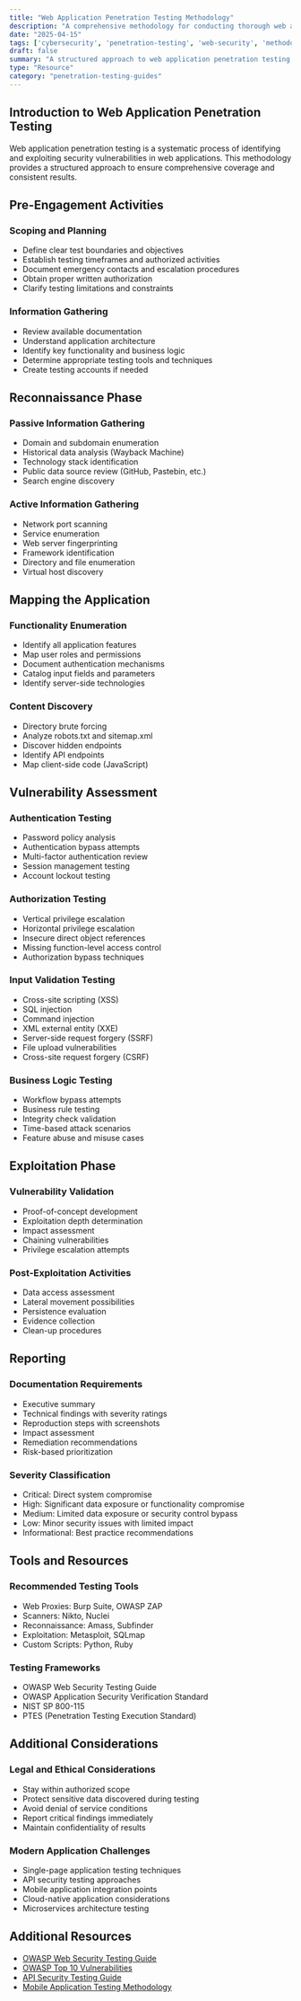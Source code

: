 ```yaml
---
title: "Web Application Penetration Testing Methodology"
description: "A comprehensive methodology for conducting thorough web application security assessments."
date: "2025-04-15"
tags: ['cybersecurity', 'penetration-testing', 'web-security', 'methodology']
draft: false
summary: "A structured approach to web application penetration testing, covering reconnaissance, vulnerability identification, exploitation, and reporting phases with practical techniques and tools."
type: "Resource"
category: "penetration-testing-guides"
---
```


## Introduction to Web Application Penetration Testing

Web application penetration testing is a systematic process of identifying and exploiting security vulnerabilities in web applications. This methodology provides a structured approach to ensure comprehensive coverage and consistent results.

## Pre-Engagement Activities

### Scoping and Planning

- Define clear test boundaries and objectives
- Establish testing timeframes and authorized activities
- Document emergency contacts and escalation procedures
- Obtain proper written authorization
- Clarify testing limitations and constraints

### Information Gathering

- Review available documentation
- Understand application architecture
- Identify key functionality and business logic
- Determine appropriate testing tools and techniques
- Create testing accounts if needed

## Reconnaissance Phase

### Passive Information Gathering

- Domain and subdomain enumeration
- Historical data analysis (Wayback Machine)
- Technology stack identification
- Public data source review (GitHub, Pastebin, etc.)
- Search engine discovery

### Active Information Gathering

- Network port scanning
- Service enumeration
- Web server fingerprinting
- Framework identification
- Directory and file enumeration
- Virtual host discovery

## Mapping the Application

### Functionality Enumeration

- Identify all application features
- Map user roles and permissions
- Document authentication mechanisms
- Catalog input fields and parameters
- Identify server-side technologies

### Content Discovery

- Directory brute forcing
- Analyze robots.txt and sitemap.xml
- Discover hidden endpoints
- Identify API endpoints
- Map client-side code (JavaScript)

## Vulnerability Assessment

### Authentication Testing

- Password policy analysis
- Authentication bypass attempts
- Multi-factor authentication review
- Session management testing
- Account lockout testing

### Authorization Testing

- Vertical privilege escalation
- Horizontal privilege escalation
- Insecure direct object references
- Missing function-level access control
- Authorization bypass techniques

### Input Validation Testing

- Cross-site scripting (XSS)
- SQL injection
- Command injection
- XML external entity (XXE)
- Server-side request forgery (SSRF)
- File upload vulnerabilities
- Cross-site request forgery (CSRF)

### Business Logic Testing

- Workflow bypass attempts
- Business rule testing
- Integrity check validation
- Time-based attack scenarios
- Feature abuse and misuse cases

## Exploitation Phase

### Vulnerability Validation

- Proof-of-concept development
- Exploitation depth determination
- Impact assessment
- Chaining vulnerabilities
- Privilege escalation attempts

### Post-Exploitation Activities

- Data access assessment
- Lateral movement possibilities
- Persistence evaluation
- Evidence collection
- Clean-up procedures

## Reporting

### Documentation Requirements

- Executive summary
- Technical findings with severity ratings
- Reproduction steps with screenshots
- Impact assessment
- Remediation recommendations
- Risk-based prioritization

### Severity Classification

- Critical: Direct system compromise
- High: Significant data exposure or functionality compromise
- Medium: Limited data exposure or security control bypass
- Low: Minor security issues with limited impact
- Informational: Best practice recommendations

## Tools and Resources

### Recommended Testing Tools

- Web Proxies: Burp Suite, OWASP ZAP
- Scanners: Nikto, Nuclei
- Reconnaissance: Amass, Subfinder
- Exploitation: Metasploit, SQLmap
- Custom Scripts: Python, Ruby

### Testing Frameworks

- OWASP Web Security Testing Guide
- OWASP Application Security Verification Standard
- NIST SP 800-115
- PTES (Penetration Testing Execution Standard)

## Additional Considerations

### Legal and Ethical Considerations

- Stay within authorized scope
- Protect sensitive data discovered during testing
- Avoid denial of service conditions
- Report critical findings immediately
- Maintain confidentiality of results

### Modern Application Challenges

- Single-page application testing techniques
- API security testing approaches
- Mobile application integration points
- Cloud-native application considerations
- Microservices architecture testing

## Additional Resources

- [OWASP Web Security Testing Guide](https://owasp.org/www-project-web-security-testing-guide/)
- [OWASP Top 10 Vulnerabilities](https://owasp.org/www-project-top-ten/)
- [API Security Testing Guide](/resources/penetration-testing-guides/api-security-testing)
- [Mobile Application Testing Methodology](/resources/penetration-testing-guides/mobile-testing)
